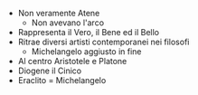 - Non veramente Atene
	- Non avevano l'arco
- Rappresenta il Vero, il Bene ed il Bello
- Ritrae diversi artisti contemporanei nei filosofi
	- Michelangelo aggiusto in fine
- Al centro Aristotele e Platone
- Diogene il Cinico
- Eraclito = Michelangelo